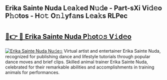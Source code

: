 ## Erika Sainte Nuda L𝚎a𝚔ed N𝚞𝚍e - Part-sXi Vi𝚍𝚎o P𝚑𝚘tos - H𝚘𝚝 O𝚗𝚕yf𝚊ns L𝚎a𝚔s RLPec

# <h2><a href="http://kfan7c.oniu.top/?m=Erika+Sainte+Nuda">🔗👉 🔴 Erika Sainte Nuda P𝚑ot𝚘𝚜 V𝚒d𝚎o</a></h2>

[![Erika Sainte Nuda Nu𝚍e𝚜](https://i.imgur.com/0qMVB7G.gif)](http://kfan7c.oniu.top/?m=Erika+Sainte+Nuda)
Virtual artist and entertainer Erika Sainte Nuda, recognized for publishing dance and lifestyle tutorials through popular dance moves and brief clips. Skilled animal trainer Erika Sainte Nuda, celebrated for their remarkable abilities and accomplishments in training animals for performances.  
